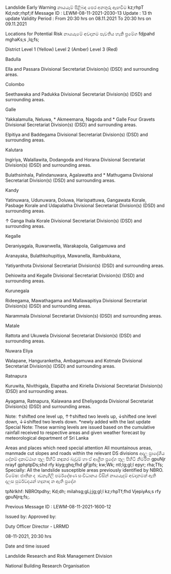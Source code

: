 Landslide Early Warning නායයෑම් පිළිබඳ පෙර අනතුරු ඇඟවීම kz;rhpT Kd;ndr;rhpf;if Message ID : LEWM-08-11-2021-2030-13 Update : 13 th update Validity Period : From 20:30 hrs on 08.11.2021 To 20:30 hrs on 09.11.2021

Locations for Potential Risk නායයෑමේ අවදානම පැවතිය හැකි ප්‍රමේශ fdjpahd mghaKs;s ,lq;fs;

District Level 1 (Yellow) Level 2 (Amber) Level 3 (Red)

Badulla

Ella and Passara Divisional Secretariat Division(s) (DSD) and surrounding areas.

Colombo

Seethawaka and Padukka Divisional Secretariat Division(s) (DSD) and surrounding areas.

Galle

Yakkalamulla, Neluwa, * Akmeemana, Nagoda and * Galle Four Gravets Divisional Secretariat Division(s) (DSD) and surrounding areas.

Elpitiya and Baddegama Divisional Secretariat Division(s) (DSD) and surrounding areas.

Kalutara

Ingiriya, Walallawita, Dodangoda and Horana Divisional Secretariat Division(s) (DSD) and surrounding areas.

Bulathsinhala, Palindanuwara, Agalawatta and * Mathugama Divisional Secretariat Division(s) (DSD) and surrounding areas.

Kandy

Yatinuwara, Udunuwara, Doluwa, Harispattuwa, Gangawata Korale, Pasbage Korale and Udapalatha Divisional Secretariat Division(s) (DSD) and surrounding areas.

↑ Ganga Ihala Korale Divisional Secretariat Division(s) (DSD) and surrounding areas.

Kegalle

Deraniyagala, Ruwanwella, Warakapola, Galigamuwa and

Aranayaka, Bulathkohupitiya, Mawanella, Rambukkana,

Yatiyanthota Divisional Secretariat Division(s) (DSD) and surrounding areas.

Dehiowita and Kegalle Divisional Secretariat Division(s) (DSD) and surrounding areas.

Kurunegala

Rideegama, Mawathagama and Mallawapitiya Divisional Secretariat Division(s) (DSD) and surrounding areas.

Narammala Divisional Secretariat Division(s) (DSD) and surrounding areas.

Matale

Rattota and Ukuwela Divisional Secretariat Division(s) (DSD) and surrounding areas.

Nuwara Eliya

Walapane, Hanguranketha, Ambagamuwa and Kotmale Divisional Secretariat Division(s) (DSD) and surrounding areas.

Ratnapura

Kuruwita, Nivithigala, Elapatha and Kiriella Divisional Secretariat Division(s) (DSD) and surrounding areas.

Ayagama, Ratnapura, Kalawana and Eheliyagoda Divisional Secretariat Division(s) (DSD) and surrounding areas.

Note: ↑shifted one level up, ↑↑shifted two levels up, ↓shifted one level down, ↓↓shifted two levels down. *newly added with the last update Special Note: These warning levels are issued based on the cumulative rainfall received to respective areas and given weather forecast by meteorological department of Sri Lanka

Areas and places which need special attention All mountainous areas, manmade cut slopes and roads within the relevant DS divisions අදාල ප්‍රාදේශීය දේකම් දකාට්ඨාශ තුල පිහිටි කඳුකර බෑවුම් හා ඒ ආශ්‍රිත ප්‍රදේශ තුල පිහිටි නිර්මිත gpuNjr nrayf gphptpDs;shd rfy kiyg;ghq;fhd gFjpfs; kw;Wk; ntl;lg;gl;l epyr; rha;Tfs; Specially: All the landslide susceptible areas previously identified by NBRO. විමේෂ: ජාතික ද ාඩනැගිලි පර්මදේෂණ සංවිධානය විසින් නායයෑදම් අවදානමක් ඇති දලස පුර්මවදයන් හදුනාද න ඇති ප්‍රදේශ

tpNrlkhf: NBROtpdhy; Kd;dh; milahsg;gLj;jg;gl;l kz;rhpTf;fhd VjepiyAs;s rfy gpuNjrq;fs;.

Previous Message ID : LEWM-08-11-2021-1600-12

Issued by: Approved by:

Duty Officer Director - LRRMD

08-11-2021, 20:30 hrs

Date and time issued

Landslide Research and Risk Management Division

National Building Research Organisation